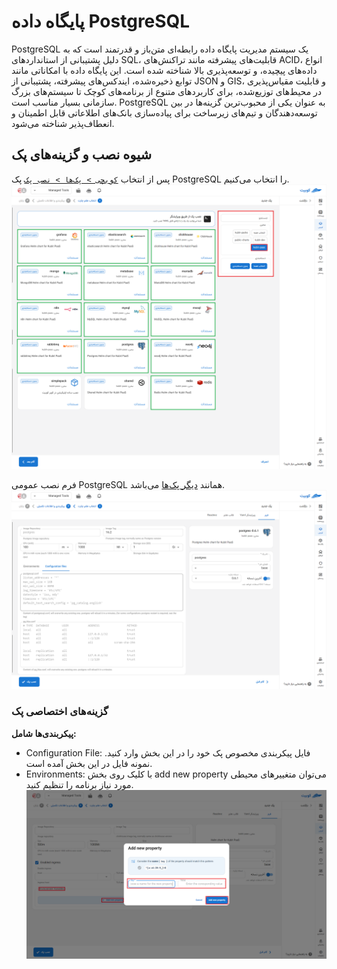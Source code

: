 # پایگاه داده PostgreSQL

PostgreSQL یک سیستم مدیریت پایگاه داده رابطه‌ای متن‌باز و قدرتمند است که به دلیل پشتیبانی از استانداردهای SQL، قابلیت‌های پیشرفته مانند تراکنش‌های ACID، انواع داده‌های پیچیده، و توسعه‌پذیری بالا شناخته شده است. این پایگاه داده با امکاناتی مانند توابع ذخیره‌شده، ایندکس‌های پیشرفته، پشتیبانی از JSON و GIS، و قابلیت مقیاس‌پذیری در محیط‌های توزیع‌شده، برای کاربردهای متنوع از برنامه‌های کوچک تا سیستم‌های بزرگ سازمانی بسیار مناسب است. PostgreSQL به عنوان یکی از محبوب‌ترین گزینه‌ها در بین توسعه‌دهندگان و تیم‌های زیرساخت برای پیاده‌سازی بانک‌های اطلاعاتی قابل اطمینان و انعطاف‌پذیر شناخته می‌شود.

## شیوه نصب و گزینه‌های پک

پس از انتخاب [`کوبچی > پک‌‌ها > نصب پک`](../../kubchi/getting-started) پک PostgreSQL را انتخاب می‌کنیم.
![Packs: pack install](img/pack-install-list.png)

فرم نصب عمومی PostgreSQL همانند [دیگر پک‌‌ها](../../kubchi/getting-started) می‌باشد.
![Packs: pack install](img/pack-install-postgres-form-config.png)

### گزینه‌های اختصاصی پک

**پیکربندی‌‌‌‌‌‌‌‌ها شامل:**

- Configuration File: فایل پیکربندی مخصوص پک خود را در این بخش وارد کنید. نمونه فایل در این بخش آمده است.
- Environments: با کلیک روی بخش add new property می‌توان متغییرهای محیطی مورد نیاز برنامه را تنظیم کنید.
  ![Packs: pack install](img/pack-install-form-environment-vars.png)
